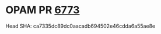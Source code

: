 # OPAM PR [6773](https://github.com/ocaml/opam-repository/pull/6773)

Head SHA: ca7335dc89dc0aacadb694502e46cdda6a55ae8e


